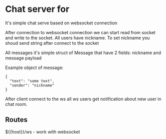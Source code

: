 # Chat server for 

It's simple chat serve based on websocket connection

After connection to websocket connection we can start read from socket and write to the socket. 
All users have nickname. To set nickname you shoud send string after connect to the socket

All messages it's simple struct of Message that have 2 fields: nickname and message payload

Example object of message:
```
{
  "text": "some text",
  "sender": "nickname"
}
```

After client connect to the ws all ws users get notification about new user in chat room.

## Routes 

${{host}}/ws - work with websocket
